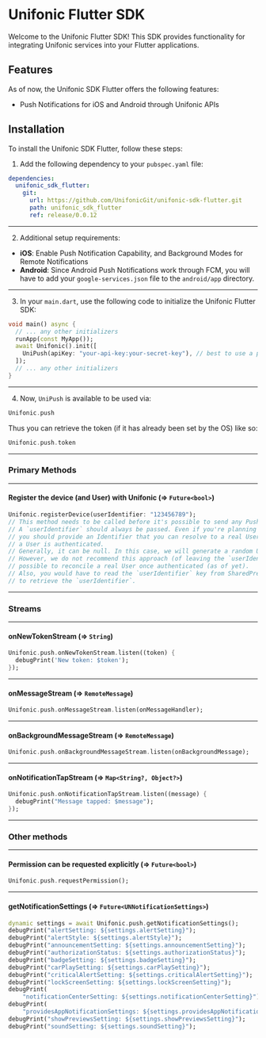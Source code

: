 # Unifonic Flutter SDK

Welcome to the Unifonic Flutter SDK! This SDK provides functionality for integrating Unifonic services into your Flutter applications.

## Features

As of now, the Unifonic SDK Flutter offers the following features:
- Push Notifications for iOS and Android through Unifonic APIs

## Installation

To install the Unifonic SDK Flutter, follow these steps:

1. Add the following dependency to your `pubspec.yaml` file:
```yaml
dependencies:
  unifonic_sdk_flutter:
    git:
      url: https://github.com/UnifonicGit/unifonic-sdk-flutter.git
      path: unifonic_sdk_flutter
      ref: release/0.0.12
```
---
2. Additional setup requirements:  
- **iOS**: Enable Push Notification Capability, and Background Modes for Remote Notifications
- **Android**: Since Android Push Notifications work through FCM, you will have to add your `google-services.json` file to the `android/app` directory.
---
3. In your `main.dart`, use the following code to initialize the Unifonic Flutter SDK:
```dart
void main() async {
  // ... any other initializers
  runApp(const MyApp());
  await Unifonic().init([
    UniPush(apiKey: "your-api-key:your-secret-key"), // best to use a package like "ENVied" or at least "--dart-define"
  ]);
  // ... any other initializers
}
```
---
4. Now, `UniPush` is available to be used via:
```dart
Unifonic.push
```
Thus you can retrieve the token (if it has already been set by the OS) like so:
```dart
Unifonic.push.token
```
---
### Primary Methods
---
#### Register the device (and User) with Unifonic (=> `Future<bool>`)
```dart
Unifonic.registerDevice(userIdentifier: "123456789");
// This method needs to be called before it's possible to send any Push Notification to the device.
// A `userIdentifier` should always be passed. Even if you're planning to track users anonymously,  
// you should provide an Identifier that you can resolve to a real User ID once  
// a User is authenticated.  
// Generally, it can be null. In this case, we will generate a random UUID and store it in SharedPreferences.  
// However, we do not recommend this approach (of leaving the `userIdentifier` empty) as it won't be  
// possible to reconcile a real User once authenticated (as of yet).
// Also, you would have to read the `userIdentifier` key from SharedPreferences in order
// to retrieve the `userIdentifier`.
```
---
### Streams
---
#### onNewTokenStream (=> `String`)
```dart
Unifonic.push.onNewTokenStream.listen((token) {
  debugPrint('New token: $token');
});
```
---
#### onMessageStream (=> `RemoteMessage`)
```dart
Unifonic.push.onMessageStream.listen(onMessageHandler);
```
---
#### onBackgroundMessageStream (=> `RemoteMessage`)
```dart
Unifonic.push.onBackgroundMessageStream.listen(onBackgroundMessage);
```
---
#### onNotificationTapStream (=> `Map<String?, Object?>`)
```dart
Unifonic.push.onNotificationTapStream.listen((message) {
  debugPrint("Message tapped: $message");
});
```
---
### Other methods
---
#### Permission can be requested explicitly (=> `Future<bool>`)
```dart
Unifonic.push.requestPermission();
```
---
#### getNotificationSettings (=> `Future<UNNotificationSettings>`)
```dart
dynamic settings = await Unifonic.push.getNotificationSettings();
debugPrint("alertSetting: ${settings.alertSetting}");
debugPrint("alertStyle: ${settings.alertStyle}");
debugPrint("announcementSetting: ${settings.announcementSetting}");
debugPrint("authorizationStatus: ${settings.authorizationStatus}");
debugPrint("badgeSetting: ${settings.badgeSetting}");
debugPrint("carPlaySetting: ${settings.carPlaySetting}");
debugPrint("criticalAlertSetting: ${settings.criticalAlertSetting}");
debugPrint("lockScreenSetting: ${settings.lockScreenSetting}");
debugPrint(
    "notificationCenterSetting: ${settings.notificationCenterSetting}");
debugPrint(
    "providesAppNotificationSettings: ${settings.providesAppNotificationSettings}");
debugPrint("showPreviewsSetting: ${settings.showPreviewsSetting}");
debugPrint("soundSetting: ${settings.soundSetting}");
```